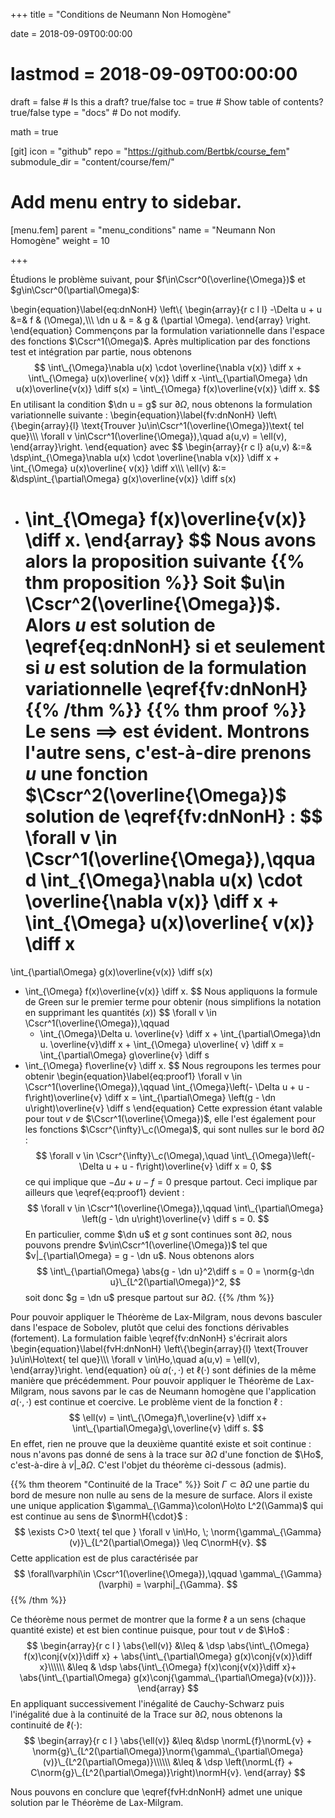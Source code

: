 +++
title = "Conditions de Neumann Non Homogène"

date = 2018-09-09T00:00:00
# lastmod = 2018-09-09T00:00:00

draft = false  # Is this a draft? true/false
toc = true  # Show table of contents? true/false
type = "docs"  # Do not modify.

math = true

[git]
  icon = "github"
  repo = "https://github.com/Bertbk/course_fem"
  submodule_dir = "content/course/fem/"


# Add menu entry to sidebar.
[menu.fem]
  parent = "menu_conditions"
  name = "Neumann Non Homogène"
  weight = 10

+++
$\newcommand{\Cb}{\mathbb{C}}$
$\newcommand{\Nb}{\mathbb{N}}$
$\newcommand{\Rb}{\mathbb{R}}$
$\newcommand{\PS}[2]{\left(#1,#2\right)}$
$\newcommand{\PSV}[2]{\PS{#1}{#2}\_V}$
$\newcommand{\PSL}[2]{\PS{#1}{#2}\_{L^2(\Omega)}}$
$\newcommand{\PSH}[2]{\PS{#1}{#2}\_{H^1(\Omega)}}$
$\newcommand{\norm}[1]{\left\\|#1\right\\|}$
$\newcommand{\normH}[1]{\left\\|#1\right\\|\_{H^1(\Omega)}}$
$\newcommand{\normL}[1]{\left\\|#1\right\\|\_{L^2(\Omega)}}$
$\newcommand{\abs}[1]{\left|#1\right|}$
$\newcommand{\xx}{\mathbf{x}}$
$\newcommand{\yy}{\mathbf{y}}$
$\newcommand{\zz}{\mathbf{z}}$
$\newcommand{\nn}{\mathbf{n}}$
$\newcommand{\Ccal}{\mathcal{C}}$
$\newcommand{\Cscr}{\mathscr{C}}$
$\newcommand{\omegai}{\omega\_i}$
$\newcommand{\dsp}{\displaystyle}$
$\newcommand{\diff}{{\rm d}}$
$\newcommand{\conj}[1]{\overline{#1}}$
$\newcommand{\dn}{\partial_\nn}$
$\newcommand{\supp}{\mathrm{supp}}$
$\newcommand{\enstq}[2]{\left\\{#1 \mathrel{}\middle|\mathrel{}#2\right\\}}$
$\newcommand{\Image}{\mathrm{Im}}$
$\newcommand{\Ker}{\mathrm{Ker}}$
$\newcommand{\dxi}{\partial\_{x\_i}}$
$\newcommand{\di}{\partial\_{i}}$
$\newcommand{\dj}{\partial\_{j}}$
$\newcommand{\Ho}{H^1(\Omega)}$
$\newcommand{\Lo}{L^2(\Omega)}$


Étudions le problème suivant, pour $f\in\Cscr^0(\overline{\Omega})$ et $g\in\Cscr^0(\partial\Omega)$:

\begin{equation}\label{eq:dnNonH}
 \left\\{ 
   \begin{array}{r c l l}
    -\Delta u + u &=& f & (\Omega),\\\\\\
    \dn u & = & g & (\partial \Omega).
  \end{array}
  \right.
\end{equation}
Commençons par la formulation variationnelle dans l'espace des fonctions $\Cscr^1(\Omega)$. Après multiplication par des fonctions test et intégration par partie, nous obtenons
$$
\int\_{\Omega}\nabla u(x) \cdot \overline{\nabla v(x)} \diff x +
\int\_{\Omega}  u(x)\overline{ v(x)} \diff x
-\int\_{\partial\Omega} \dn u(x)\overline{v(x)} \diff s(x) =
\int\_{\Omega} f(x)\overline{v(x)} \diff x.
$$
En utilisant la condition $\dn u = g$ sur $\partial\Omega$, nous obtenons la formulation variationnelle suivante :
\begin{equation}\label{fv:dnNonH}
  \left\\{\begin{array}{l}
    \text{Trouver }u\in\Cscr^1(\overline{\Omega})\text{ tel que}\\\\\\
    \forall v \in\Cscr^1(\overline{\Omega}),\quad a(u,v) = \ell(v),
  \end{array}\right.
\end{equation}
avec
$$
\begin{array}{r c l}
  a(u,v) &:=& \dsp\int\_{\Omega}\nabla u(x) \cdot \overline{\nabla v(x)} \diff x +
  \int\_{\Omega}  u(x)\overline{ v(x)} \diff x\\\\\\
  \ell(v) &:= &\dsp\int\_{\partial\Omega} g(x)\overline{v(x)} \diff s(x)
  + \int\_{\Omega} f(x)\overline{v(x)} \diff x.
\end{array}
$$
Nous avons alors la proposition suivante
{{% thm proposition %}}
Soit $u\in \Cscr^2(\overline{\Omega})$. Alors $u$ est solution de \eqref{eq:dnNonH} si et seulement si $u$ est solution de la formulation variationnelle \eqref{fv:dnNonH}
{{% /thm %}}
{{% thm proof %}}
  Le sens $\implies$ est évident. Montrons l'autre sens, c'est-à-dire prenons $u$ une fonction $\Cscr^2(\overline{\Omega})$ solution de \eqref{fv:dnNonH} :
  $$
    \forall v \in \Cscr^1(\overline{\Omega}),\qquad 
    \int\_{\Omega}\nabla u(x) \cdot \overline{\nabla v(x)} \diff x +
    \int\_{\Omega}  u(x)\overline{ v(x)} \diff x
    =
\int\_{\partial\Omega} g(x)\overline{v(x)} \diff s(x)
+ \int\_{\Omega} f(x)\overline{v(x)} \diff x.
$$
Nous appliquons la formule de Green sur le premier terme pour obtenir (nous simplifions la notation en supprimant les quantités $(x)$)
  $$
    \forall v \in \Cscr^1(\overline{\Omega}),\qquad 
    - \int\_{\Omega}\Delta u. \overline{v} \diff x +
    \int\_{\partial\Omega}\dn u. \overline{v}\diff x +
    \int\_{\Omega}  u\overline{ v} \diff x
    =
\int\_{\partial\Omega} g\overline{v} \diff s
+ \int\_{\Omega} f\overline{v} \diff x.
$$
Nous regroupons les termes pour obtenir
  \begin{equation}\label{eq:proof1}
    \forall v \in \Cscr^1(\overline{\Omega}),\qquad 
     \int\_{\Omega}\left(- \Delta u + u - f\right)\overline{v} \diff x =
\int\_{\partial\Omega} \left(g - \dn u\right)\overline{v} \diff s
\end{equation}
Cette expression étant valable pour tout $v$ de $\Cscr^1(\overline{\Omega})$, elle l'est également pour les fonctions $\Cscr^{\infty}\_c(\Omega)$, qui sont nulles sur le bord $\partial\Omega$ :
$$
  \forall v \in \Cscr^{\infty}\_c(\Omega),\quad 
    \int\_{\Omega}\left(- \Delta u + u - f\right)\overline{v} \diff x = 0,
$$
ce qui implique que $- \Delta u + u -f = 0$ presque partout. Ceci implique par ailleurs que \eqref{eq:proof1} devient :
  $$
    \forall v \in \Cscr^1(\overline{\Omega}),\qquad 
\int\_{\partial\Omega} \left(g - \dn u\right)\overline{v} \diff s = 0.
$$
En particulier, comme $\dn u$ et $g$ sont continues sont $\partial\Omega$, nous pouvons prendre $v\in\Cscr^1(\overline{\Omega})$ tel que $v|_{\partial\Omega} = g - \dn u$. Nous obtenons alors
  $$
\int\_{\partial\Omega} \abs{g - \dn u}^2\diff s = 0 = \norm{g-\dn u}\_{L^2(\partial\Omega)}^2,
$$
  soit donc $g = \dn u$ presque partout sur $\partial\Omega$.
{{% /thm %}}


Pour pouvoir appliquer le Théorème de Lax-Milgram, nous devons basculer dans l'espace de Sobolev, plutôt que celui des fonctions dérivables (fortement). La formulation faible \eqref{fv:dnNonH} s'écrirait alors
\begin{equation}\label{fvH:dnNonH}
  \left\\{\begin{array}{l}
           \text{Trouver }u\in\Ho\text{ tel que}\\\\\\
           \forall v \in\Ho,\quad a(u,v) = \ell(v),
  \end{array}\right.
\end{equation}
où $a(\cdot,\cdot)$ et $\ell(\cdot)$ sont définies de la même manière que précédemment. Pour pouvoir appliquer le Théorème de Lax-Milgram, nous savons par le cas de Neumann homogène que l'application $a(\cdot,\cdot)$ est continue et coercive. Le problème vient de la fonction $\ell$ :
$$
\ell(v) = \int\_{\Omega}f\,\overline{v} \diff x+ \int\_{\partial\Omega}g\,\overline{v} \diff s.
$$
En effet, rien ne prouve que la deuxième quantité existe et soit continue : nous n'avons pas donné de sens à la trace sur $\partial\Omega$ d'une fonction de $\Ho$, c'est-à-dire à $v|\_{\partial\Omega}$. C'est l'objet du théorème ci-dessous (admis).

{{% thm theorem "Continuité de la Trace" %}}
  Soit $\Gamma\subset\partial\Omega$ une partie du bord de mesure non nulle au sens de la mesure de surface. Alors il existe une unique application $\gamma\_{\Gamma}\colon\Ho\to L^2(\Gamma)$ qui est continue au sens de $\normH{\cdot}$ :
  $$
\exists C>0 \text{ tel que } \forall v \in\Ho, \; \norm{\gamma\_{\Gamma}(v)}\_{L^2(\partial\Omega)} \leq C\normH{v}.
  $$
  Cette application est de plus caractérisée par
  $$
\forall\varphi\in \Cscr^1(\overline{\Omega}),\qquad \gamma\_{\Gamma}(\varphi) = \varphi|_{\Gamma}.
  $$
{{% /thm %}}

Ce théorème nous permet de montrer que la forme $\ell$ a un sens (chaque quantité existe) et est bien continue puisque, pour tout $v$ de $\Ho$ :
$$
\begin{array}{r c l }
  \abs{\ell(v)} &\leq & \dsp \abs{\int\_{\Omega} f(x)\conj{v(x)}\diff x} + \abs{\int\_{\partial\Omega} g(x)\conj{v(x)}\diff x}\\\\\\
    &\leq & \dsp \abs{\int\_{\Omega} f(x)\conj{v(x)}\diff x}+ \abs{\int\_{\partial\Omega} g(x)\conj{\gamma\_{\partial\Omega}(v(x))}}.
\end{array}
$$
En appliquant successivement l'inégalité de Cauchy-Schwarz puis l'inégalité due à la continuité de la Trace sur $\partial\Omega$, nous obtenons la continuité de $\ell(\cdot)$:
$$
\begin{array}{r c l }
  \abs{\ell(v)} &\leq &\dsp \normL{f}\normL{v} + \norm{g}\_{L^2(\partial\Omega)}\norm{\gamma\_{\partial\Omega}(v)}\_{L^2(\partial\Omega)}\\\\\\
    &\leq & \dsp \left(\normL{f} + C\norm{g}\_{L^2(\partial\Omega)}\right)\normH{v}.
\end{array}
$$

Nous pouvons en conclure que \eqref{fvH:dnNonH} admet une unique solution par le Théorème de Lax-Milgram.
